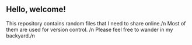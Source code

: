 ## Hello, welcome!
This repository contains random files that I need to share online./n
Most of them are used for version control. /n
Please feel free to wander in my backyard./n
